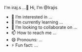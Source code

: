 I'm  iraj.s ...👋 Hi, I’m @Irajis
- 👀 I’m interested in ...
- 🌱 I’m currently learning ...
- 💞️ I’m looking to collaborate on ...
- 📫 How to reach me ...
- 😄 Pronouns: ...
- ⚡ Fun fact: ...

<!---
Irajis/Irajis is a ✨ special ✨ repository because its `README.md` (this file) appears on your GitHub profile.
You can click the Preview link to take a look at your changes.
--->
